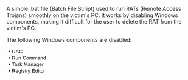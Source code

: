 A simple .bat file (Batch File Script) used to run RATs (Remote Access Trojans) smoothly on the victim's PC.
It works by disabling Windows components, making it difficult for the user to delete the RAT from the victim's PC.

The following Windows components are disabled:

<a href="#" style="text-decoration: none; color: inherit;">
    <button style="border: none; background: none; cursor: pointer;">• UAC</button>
</a><br>
<a href="#" style="text-decoration: none; color: inherit;">
    <button style="border: none; background: none; cursor: pointer;">• Run Command</button>
</a><br>
<a href="#" style="text-decoration: none; color: inherit;">
    <button style="border: none; background: none; cursor: pointer;">• Task Manager</button>
</a><br>
<a href="#" style="text-decoration: none; color: inherit;">
    <button style="border: none; background: none; cursor: pointer;">• Registry Editor</button>
</a>
